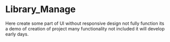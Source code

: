 # Library_Manage
Here create some part of UI without responsive design not fully function its a demo of creation of project many functionality not included it will develop early days.
